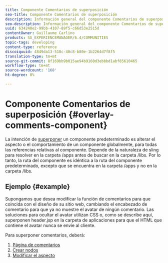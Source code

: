 ```yaml
---
title: Componente Comentarios de superposición
seo-title: Componente Comentarios de superposición
description: Información general del componente Comentarios de superposición
seo-description: Información general del componente Comentarios de superposición
uuid: 634240e2-99bb-4107-89f5-c66d53e2515d
contentOwner: Guillaume Carlino
products: SG_EXPERIENCEMANAGER/6.4/COMMUNITIES
topic-tags: developing
content-type: reference
discoiquuid: 4849da13-518c-40c8-b80e-1b2264d7f8f5
translation-type: tm+mt
source-git-commit: 8f169bb9b015ae94b9160d3ebbbd1abf85610465
workflow-type: tm+mt
source-wordcount: '168'
ht-degree: 0%

---
```



# Componente Comentarios de superposición {#overlay-comments-component}

La intención de [superponer](client-customize.md#overlays) un componente predeterminado es alterar el aspecto o el comportamiento de un componente globalmente, para todas las referencias relativas al componente. Depende de la naturaleza de sling para resolver en la carpeta /apps antes de buscar en la carpeta /libs. Por lo tanto, la ruta del componente es idéntica a la ruta del componente predeterminado, excepto que se encuentra en la carpeta /apps y no en la carpeta /libs.

## Ejemplo {#example}

Supongamos que desea modificar la función de comentarios para que coincida con el diseño de su sitio web, cambiando el encabezado de comentario para que ya no muestre el avatar de ningún comentario. Las soluciones para ocultar el avatar utilizan CSS o, como se describe aquí, superponen header.jsp en la carpeta de aplicaciones para que el HTML que contiene el avatar nunca se envíe al cliente.

Para superponer comentarios, deberá:

1. [Página de comentarios](overlay-create-comments-page.md)
1. [Crear nodos](overlay-create-nodes.md)
1. [Modificar el aspecto](overlay-alter-appearance.md)

